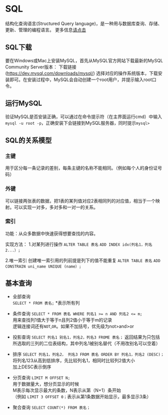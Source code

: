 # SQL

结构化查询语言(Structured Query language)，是一种用与数据库查询、存储、更新、管理的编程语言。
更多信息[请点击](https://baike.baidu.com/item/结构化查询语言/10450182?fromtitle=sql&fromid=86007&fr=aladdin)

## SQL下载 ##
要在Windows或Mac上安装MySQL，首先从MySQL官方网站下载最新的MySQL Community Server版本：
下载链接(https://dev.mysql.com/downloads/mysql/)
选择对应的操作系统版本，下载安装即可。在安装过程中，MySQL会自动创建一个root用户，并提示输入root口令。

## 运行MySQL ##

验证MySQL是否安装正确，可以通过在命令提示符（在主界面运行cmd）中输入`mysql -u root -p`，正确安装下会链接到MySQL服务器，同时提示`mysql>`

## SQL的关系模型 ##

### 主键 ###
用于区分每一条记录的差别，每条主键的名称不能相同。（例如每个人的身份证号码）
  
### 外键 ###  
可以链接两张表的数据，把1表的某列值对应2表相同列的对应值，相当于一个映射。可以实现一对多，多对多和一对一的关系。
  
### 索引 ###  
功能：从众多数据中快速获得想要查找的内容。
  
实现方法：
1.对某列进行操作
    `ALTER TABLE 表名`
    `ADD INDEX idx(列名1，列名2...）;`
        
2.唯一索引
    创建唯一索引用的列前提是列下的值不能重复
    `ALTER TABLE 表名`
    `ADD CONSTRAIN uni_name UNIQUE (name）;`

## 基本查询 ##
* 全部查询  
`SELECT * FROM 表名;`
*表示所有列

* 条件查询
`SELECT * FROM 表名 WHERE 列名1 >= n AND 列名2 <= m;`    
用来查找列1值大于等于n且列2值小于等于m的记录  
逻辑连接词还有`NOT`,`OR`。如果不加括号，优先级为not>and>or

* 投影查询
`SELECT 列名1 别名1，列名2，列名3 FROME 表名；`
返回结果为只包括所选取的三列的二位表结构，其中列名1被别名替代（不用改别名可以空着）

* 排序
`SELECT 列名1，列名2， 列名3 FROM 表名 ORDER BY 列名1，列名2 (DESC)；`  
将列名123从高到低排序，先比较列名1，相同时比较列2值大小  
加上DESC表示倒序

* 分页查询
`LIMIT M OFFSET N;`  
用于数据量大，想分页显示的时候  
M表示每次显示最大的条数，N表示从第（N+1）条开始  
（例如 `LIMIT 3 OFFSET 0；`表示从第1条数据开始显示，最多显示3条）

* 聚合查询
`SELECT COUNT(*) FROM 表名；`  










   
   
      
  
